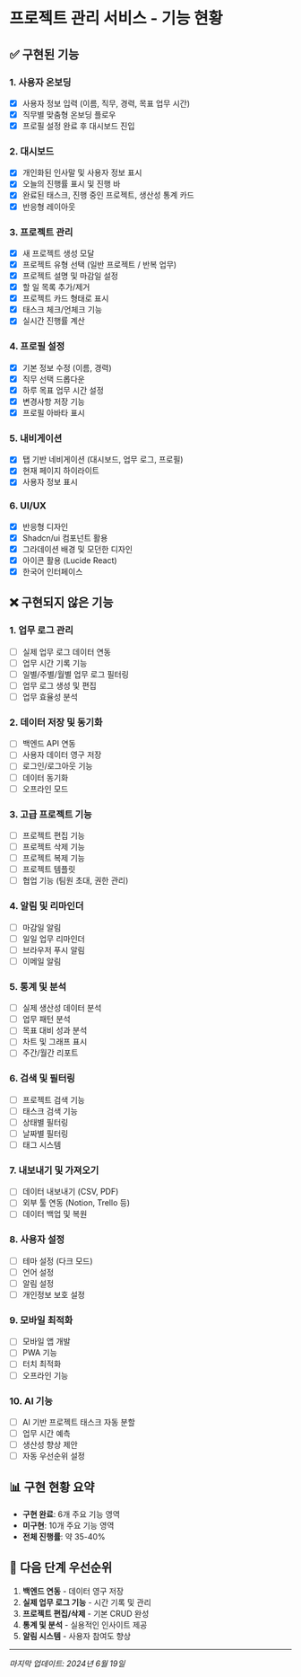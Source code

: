 
# 프로젝트 관리 서비스 - 기능 현황

## ✅ 구현된 기능

### 1. 사용자 온보딩
- [x] 사용자 정보 입력 (이름, 직무, 경력, 목표 업무 시간)
- [x] 직무별 맞춤형 온보딩 플로우
- [x] 프로필 설정 완료 후 대시보드 진입

### 2. 대시보드
- [x] 개인화된 인사말 및 사용자 정보 표시
- [x] 오늘의 진행률 표시 및 진행 바
- [x] 완료된 태스크, 진행 중인 프로젝트, 생산성 통계 카드
- [x] 반응형 레이아웃

### 3. 프로젝트 관리
- [x] 새 프로젝트 생성 모달
- [x] 프로젝트 유형 선택 (일반 프로젝트 / 반복 업무)
- [x] 프로젝트 설명 및 마감일 설정
- [x] 할 일 목록 추가/제거
- [x] 프로젝트 카드 형태로 표시
- [x] 태스크 체크/언체크 기능
- [x] 실시간 진행률 계산

### 4. 프로필 설정
- [x] 기본 정보 수정 (이름, 경력)
- [x] 직무 선택 드롭다운
- [x] 하루 목표 업무 시간 설정
- [x] 변경사항 저장 기능
- [x] 프로필 아바타 표시

### 5. 내비게이션
- [x] 탭 기반 네비게이션 (대시보드, 업무 로그, 프로필)
- [x] 현재 페이지 하이라이트
- [x] 사용자 정보 표시

### 6. UI/UX
- [x] 반응형 디자인
- [x] Shadcn/ui 컴포넌트 활용
- [x] 그라데이션 배경 및 모던한 디자인
- [x] 아이콘 활용 (Lucide React)
- [x] 한국어 인터페이스

## ❌ 구현되지 않은 기능

### 1. 업무 로그 관리
- [ ] 실제 업무 로그 데이터 연동
- [ ] 업무 시간 기록 기능
- [ ] 일별/주별/월별 업무 로그 필터링
- [ ] 업무 로그 생성 및 편집
- [ ] 업무 효율성 분석

### 2. 데이터 저장 및 동기화
- [ ] 백엔드 API 연동
- [ ] 사용자 데이터 영구 저장
- [ ] 로그인/로그아웃 기능
- [ ] 데이터 동기화
- [ ] 오프라인 모드

### 3. 고급 프로젝트 기능
- [ ] 프로젝트 편집 기능
- [ ] 프로젝트 삭제 기능
- [ ] 프로젝트 복제 기능
- [ ] 프로젝트 템플릿
- [ ] 협업 기능 (팀원 초대, 권한 관리)

### 4. 알림 및 리마인더
- [ ] 마감일 알림
- [ ] 일일 업무 리마인더
- [ ] 브라우저 푸시 알림
- [ ] 이메일 알림

### 5. 통계 및 분석
- [ ] 실제 생산성 데이터 분석
- [ ] 업무 패턴 분석
- [ ] 목표 대비 성과 분석
- [ ] 차트 및 그래프 표시
- [ ] 주간/월간 리포트

### 6. 검색 및 필터링
- [ ] 프로젝트 검색 기능
- [ ] 태스크 검색 기능
- [ ] 상태별 필터링
- [ ] 날짜별 필터링
- [ ] 태그 시스템

### 7. 내보내기 및 가져오기
- [ ] 데이터 내보내기 (CSV, PDF)
- [ ] 외부 툴 연동 (Notion, Trello 등)
- [ ] 데이터 백업 및 복원

### 8. 사용자 설정
- [ ] 테마 설정 (다크 모드)
- [ ] 언어 설정
- [ ] 알림 설정
- [ ] 개인정보 보호 설정

### 9. 모바일 최적화
- [ ] 모바일 앱 개발
- [ ] PWA 기능
- [ ] 터치 최적화
- [ ] 오프라인 기능

### 10. AI 기능
- [ ] AI 기반 프로젝트 태스크 자동 분할
- [ ] 업무 시간 예측
- [ ] 생산성 향상 제안
- [ ] 자동 우선순위 설정

## 📊 구현 현황 요약

- **구현 완료**: 6개 주요 기능 영역
- **미구현**: 10개 주요 기능 영역
- **전체 진행률**: 약 35-40%

## 🚀 다음 단계 우선순위

1. **백엔드 연동** - 데이터 영구 저장
2. **실제 업무 로그 기능** - 시간 기록 및 관리
3. **프로젝트 편집/삭제** - 기본 CRUD 완성
4. **통계 및 분석** - 실용적인 인사이트 제공
5. **알림 시스템** - 사용자 참여도 향상

---

*마지막 업데이트: 2024년 6월 19일*
